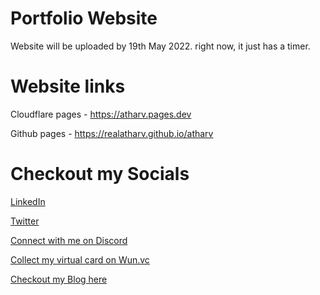 # Portfolio Website

Website will be uploaded by 19th May 2022.
right now, it just has a timer.

# Website links
Cloudflare pages - https://atharv.pages.dev

Github pages - https://realatharv.github.io/atharv

# Checkout my Socials
[LinkedIn](https://linkedin.in/in/realatharv)

[Twitter](https://twitter.com/realatharv)

[Connect with me on Discord](https://bit.ly/dcatharv)

[Collect my virtual card on Wun.vc](https://wun.vc/id/atharv)

[Checkout my Blog here](https://realatharv.blogspot.com)
